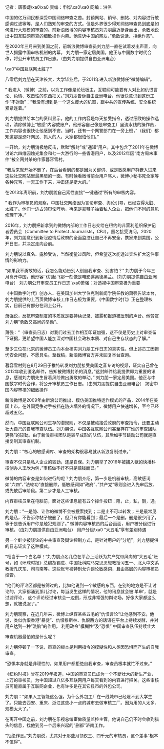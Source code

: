 记者：唐家婕\xa0\xa0 责编：申铧\xa0\xa0 网编：洪伟

中国的亿万网民都深受中国网络审查之苦。封锁网站、销号、删帖、对内容进行敏感词过滤等等，是人们熟知的审查的方式。但是外界很少得知网络审查员到底是如何进行大规模的审查的。前新浪微博的内容审核员刘力朋最近挺身而出，勇敢地说出中国互联网审查的细致操作内幕。他告诉中国的网友，&#8221;勇敢说话、拒绝作恶&#8221;。

在2020年三月来到美国之前，前新浪微博审查员刘力朋一直在试着发出声音，向世人揭露中国审核机制的内幕。 刘力朋一家定居美国。他正与中国数字时代合作，将公开审核员工作日志。（由刘力朋提供自由亚洲电台）

\xa0“中国互联网太脏了”

八零后刘力朋在天津长大，大学毕业后，于2011年进入新浪微博任“微博编辑”。

&#8221; 我进入（微博）之前，以为工作像是论坛板主，互联网可能要有人对比如仇恨言论、色情、攻击性的东西把关。&#8221;刘力朋告诉自由亚洲电台，他很快意识到这份工作&#8221;不对劲&#8221;：&#8221;我没有想到是一个这么庞大的机器，跟中共的宣传系统、安全系统紧紧连着。&#8221;

刘力朋提供给本台的资料显示，他的工作内容是每天接受指令，透过细致的操作选项，清除微博上&#8221;敏感&#8221;内容或账户。他形容自己像是审查工厂里流水线的操作员，工作内容也很快让他感到不安。当时，还有一个网警部门在一旁上班，&#8221;（我们）都知道那是恐吓网民、抓人的人，大家都很怕他们。&#8221;

一开始，刘力朋消极地反击，默默&#8221;解封&#8221;或&#8221;通知&#8221;用户。其中包含了2011年在微博讨论六四维园烛光集会和七一大游行的一些香港用户，以及2012年因“南方周末事件”被全网封杀的作家暮容雪村。

&#8220;我后来就开始不删了，在后台看到的都是因为关键词、或是敏感用户群嵌入进来这些社交网站里最黑暗的一面。有时候看微博前台用户骂人，微博小秘书死全家等各种咒骂，一天工作下来，冲击还是挺大的。&#8221;

在2013年离职前，刘力朋說自己索性直接&#8221;一键通过&#8221;所有的审核内容。

&#8221; 我作为审核员的观察，中国社交网络因为言论审查、舆论引导，已经变得太脏、太脏了。他们一边占领舆论阵地，再来是拿鞭子抽着私人企业，把他们不同的意见修理干净。&#8221;

2016年，刘力朋把新拿到的微博内部的工作日志交给在纽约的非营利组织保护记者委员会（Committee to Protect Journalists，CPJ），匿名接受访问。2020年，刘力朋意识到新冠疫情后政府的全面监控让自己不再安全，携家来到美国，公开日志，并决定走向台前。

刘力朋说以真名、露脸受访，当然衡量过风险，但希望这次能透过实名扩大这件事情的影响力。

&#8220;如果我不勇敢的话，我怎么能劝告别人别自我审查、别害怕？&#8221; 刘力朋于今年三月离开中国，他形容飞机起飞那一刻像是电影逃离德黑兰。（刘力朋提供自由亚洲电台） 刘力朋公开审查员工作日志 \xa0萧强：对透视中国审查极为重要

《中国数字时代》创办人、在美国加州大学伯克利新闻学院任教的萧强告诉本台，刘力朋提供的上百页微博审核工作日志极为重要，《中国数字时代》正在整理核实，目前已有部分在网上公开。

萧强说，反抗审查制度的本质就是要持续记录、披露和报道被压制的声音。他赞赏刘力朋&#8221;勇敢又高尚的举动&#8221;。

萧强：&#8221;（审查员日志）对我们过去工作相互印证加强，这不仅是历史上对审查留下证据，更希望中国人能加深对中国社会政权本质、对自己生存状态的了解。&#8221;

至少三位在北京的微博员工向本台核实刘力朋工作日志的真实性，但上述员工因担忧安全问题，不愿具名。至截稿，新浪微博官方并未回复本台查询。

暮容雪村则在8月29日于推特转发刘力朋接受美国之音专访的视频，证实自己曾在2012年收到匿名邮件，告知被微博封杀的消息。&#8221;这封邮件给我提供即为重要的讯息，感谢刘力朋先生冒着风险做出勇敢的举动。&#8221; 刘力朋一家定居美国。他正与中国数字时代合作，将公开审核员工作日志。（由刘力朋提供自由亚洲电台） 揭密中国内容审核的细致操作

新浪微博是2009年由新浪公司推出、模仿美国推特运作模式的产品，2014年在美国上市。在外国竞争对手被挡在防火墙外的情况下，微博用户快速增长，至今已经超过五亿。

然而，中国互联网公司生存的潜规则，不仅是被动接受政府的审查指令，还要主动壮大自己的自我审查队伍。刘力朋说，中国各互联网公司甚至存在&#8221;谁的审查团队更强&#8221;的较劲。由于新浪审核团队是较早成形的队伍，其后如字节跳动公司就是直接复制其审查机制。

刘力朋：&#8221;核心的敏感词库、审查的架构很容易就从新浪复制过来。&#8221;

审查不仅只是私人企业的较劲，还是自保。刘力朋举了2016年被捕入狱的快播科技创办人王欣为例，&#8221;审核做不好不只是赔钱而已。&#8221;

微博的内容审查是如何进行的呢？刘力朋介绍，第一步是机器审核，高敏感词如&#8221;六四&#8221;、&#8221;法轮功&#8221;直接删除，低敏感词如&#8221;政府&#8221;、&#8221;共产党&#8221;等则会进入先审后放、或先放后审阶段。第二步才是人工审核。

内容审核员坐在电脑前，面对这些讯息能有五个操作按钮：隐，止，私，删，通。

刘力朋：&#8221;一是隐、让你的微博不会被搜索找到；二是止不可以转发；三是最常见的是私，不告诉你帖子被删了，但只有你能看到；最后一个是删，删是很少用了，等于是告诉用户你是触犯规则了。&#8221; 微博内容审核员的后台画面，用户被分组进行审核。（由刘力朋提供自由亚洲电台） 用户分组\xa0 “大五毛”享有差别待遇

另一个鲜少被谈论的中共审查及舆论控制方式，是针对用户的&#8221;分组&#8221;。刘力朋提供的日志证实了这种模式。

&#8220;相当于一个白名单！&#8221;刘力朋点名几位在平台上活跃为共产党带风向的&#8221;大五毛&#8221;账号，如《环球时报》总编胡锡进、中国社科院马克思思想教授习五一、北大中文系教授孔庆东、司马南等。这些账号被特别允许谈论敏感词，且由高层的内容审核员控管。

&#8220;他们的评论区都是被筛过的，比如他说到一个敏感的东西，在别的地方是不让讨论的，大家都涌到那儿讨论，每当发生这样的情况，他的讯息就会被‘单审’，就是过滤评论， 这个评论经过审核会一边倒，形成非常强的舆论场，好像大家都这么想，就被说服了。&#8221;

刘力朋观察，在近几年来，微博上纵容某些五毛的&#8221;仇恨言论&#8221;让他感到不安。他说，类似仇恨香港&#8221;暴徒&#8221;、仇恨穆斯林、仇恨西方的话语在平台上持续发酵，并对用户达到一种&#8221;洗脑&#8221;的作用。 利用政令&#8221;模糊性&#8221;及&#8221;恐惧&#8221; 中国审查队伍持续壮大

审查机器最怕的是什么呢？

刘力朋停顿了一下说，审查的根本是利用指令的模糊性和人类因恐惧而产生的自我审查。

&#8220;恐惧本身就是非理性的。如果用户都拒绝自我审查，审查员根本就忙不过来。&#8221;

《纽约时报》曾在2019年报道，中国的审查员已成为一个不断壮大的新生产业，上万的审核员，为中国超过八亿多互联网用户每天看到的内容进行把关。这些审核员可能直属于互联网企业，也有许多是在其它县市的外包公司。

刘力朋：&#8221;如果人工智能这么强，为什么外包工厂在一线城市已经雇不到大学生了。只能去西安、重庆、浙江这些小一点的城市去做审核工厂。因为用的人太多、规模太大了。&#8221;

在离开中国之前，刘力朋在乐视总编室做质量监控主管。他说自己仍不时会收到猎头的信息，找他到另一个后来兴起的&#8221;删都&#8221;济南工作。

&#8220;拒绝作恶。&#8221;刘力朋说，尤其对于那些月领仅三、四千元的审核员，这个差事&#8221;根本不值得&#8221;。 


